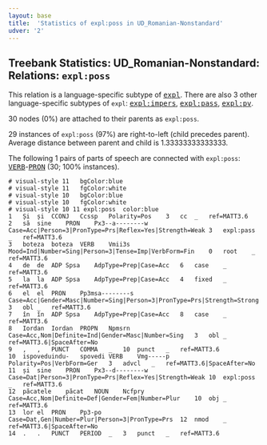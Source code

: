 ```yaml
---
layout: base
title:  'Statistics of expl:poss in UD_Romanian-Nonstandard'
udver: '2'
---
```


## Treebank Statistics: UD_Romanian-Nonstandard: Relations: `expl:poss`

This relation is a language-specific subtype of <tt><a href="ro_nonstandard-dep-expl.html">expl</a></tt>.
There are also 3 other language-specific subtypes of `expl`: <tt><a href="ro_nonstandard-dep-expl-impers.html">expl:impers</a></tt>, <tt><a href="ro_nonstandard-dep-expl-pass.html">expl:pass</a></tt>, <tt><a href="ro_nonstandard-dep-expl-pv.html">expl:pv</a></tt>.

30 nodes (0%) are attached to their parents as `expl:poss`.

29 instances of `expl:poss` (97%) are right-to-left (child precedes parent).
Average distance between parent and child is 1.33333333333333.

The following 1 pairs of parts of speech are connected with `expl:poss`: <tt><a href="ro_nonstandard-pos-VERB.html">VERB</a></tt>-<tt><a href="ro_nonstandard-pos-PRON.html">PRON</a></tt> (30; 100% instances).


~~~ conllu
# visual-style 11	bgColor:blue
# visual-style 11	fgColor:white
# visual-style 10	bgColor:blue
# visual-style 10	fgColor:white
# visual-style 10 11 expl:poss	color:blue
1	Și	și	CCONJ	Ccssp	Polarity=Pos	3	cc	_	ref=MATT3.6
2	să	sine	PRON	Px3--a--------w	Case=Acc|Person=3|PronType=Prs|Reflex=Yes|Strength=Weak	3	expl:pass	_	ref=MATT3.6
3	boteza	boteza	VERB	Vmii3s	Mood=Ind|Number=Sing|Person=3|Tense=Imp|VerbForm=Fin	0	root	_	ref=MATT3.6
4	de	de	ADP	Spsa	AdpType=Prep|Case=Acc	6	case	_	ref=MATT3.6
5	la	la	ADP	Spsa	AdpType=Prep|Case=Acc	4	fixed	_	ref=MATT3.6
6	el	el	PRON	Pp3msa--------s	Case=Acc|Gender=Masc|Number=Sing|Person=3|PronType=Prs|Strength=Strong	3	obl	_	ref=MATT3.6
7	în	în	ADP	Spsa	AdpType=Prep|Case=Acc	8	case	_	ref=MATT3.6
8	Iordan	Iordan	PROPN	Npmsrn	Case=Acc,Nom|Definite=Ind|Gender=Masc|Number=Sing	3	obl	_	ref=MATT3.6|SpaceAfter=No
9	,	,	PUNCT	COMMA	_	10	punct	_	ref=MATT3.6
10	ispoveduindu-	spovedi	VERB	Vmg-----p	Polarity=Pos|VerbForm=Ger	3	advcl	_	ref=MATT3.6|SpaceAfter=No
11	și	sine	PRON	Px3--d--------w	Case=Dat|Person=3|PronType=Prs|Reflex=Yes|Strength=Weak	10	expl:poss	_	ref=MATT3.6
12	păcatele	păcat	NOUN	Ncfpry	Case=Acc,Nom|Definite=Def|Gender=Fem|Number=Plur	10	obj	_	ref=MATT3.6
13	lor	el	PRON	Pp3-po	Case=Dat,Gen|Number=Plur|Person=3|PronType=Prs	12	nmod	_	ref=MATT3.6|SpaceAfter=No
14	.	.	PUNCT	PERIOD	_	3	punct	_	ref=MATT3.6

~~~


